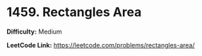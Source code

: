# 1459. Rectangles Area

**Difficulty:** Medium

**LeetCode Link:** https://leetcode.com/problems/rectangles-area/

